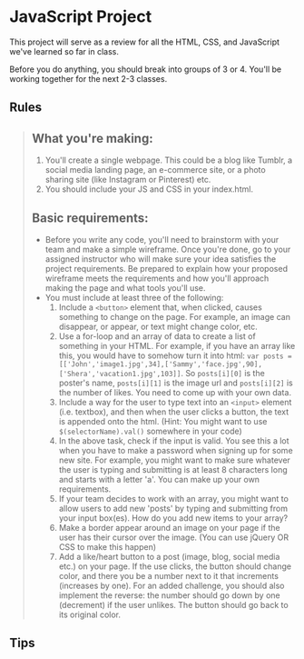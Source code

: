# JavaScript Project 

This project will serve as a review for all the HTML, CSS, and JavaScript we've learned so far in class.

Before you do anything, you should break into groups of 3 or 4. You'll be working together for the next 2-3 classes. 

## Rules

> ## What you're making: 
> 1. You'll create a single webpage. This could be a blog like Tumblr, a social media landing page, an e-commerce site, or a photo sharing site (like Instagram or Pinterest) etc. 
> 2. You should include your JS and CSS in your index.html. 
> 
> ## Basic requirements: 
> + Before you write any code, you'll need to brainstorm with your team and make a simple wireframe. Once you're done, go to your assigned instructor who will make sure your idea satisfies the project requirements. Be prepared to explain how your proposed wireframe meets the requirements and how you'll approach making the page and what tools you'll use. 
> + You must include at least three of the following:   
>   1. Include a `<button>` element that, when clicked, causes something to change on the page. For example, an image can disappear, or appear, or text might change color, etc. 
>   2. Use a for-loop and an array of data to create a list of something in your HTML. For example, if you have an array like this, you would have to somehow turn it into html: `var posts = [['John','image1.jpg',34],['Sammy','face.jpg',90],['Shera','vacation1.jpg',103]]`. So `posts[i][0]` is the poster's name, `posts[i][1]` is the image url and `posts[i][2]` is the number of likes. You need to come up with your own data. 
>   3. Include a way for the user to type text into an `<input>` element (i.e. textbox), and then when the user clicks a button, the text is appended onto the html. (Hint: You might want to use `$(selectorName).val()` somewhere in your code) 
>   4. In the above task, check if the input is valid. You see this a lot when you have to make a password when signing up for some new site. For example, you might want to make sure whatever the user is typing and submitting is at least 8 characters long and starts with a letter 'a'. You can make up your own requirements. 
>   5. If your team decides to work with an array, you might want to allow users to add new 'posts' by typing and submitting from your input box(es). How do you add new items to your array? 
>   6. Make a border appear around an image on your page if the user has their cursor over the image. (You can use jQuery OR CSS to make this happen)
>   7. Add a like/heart button to a post (image, blog, social media etc.) on your page. If the use clicks, the button should change color, and there you be a number next to it that increments (increases by one). For an added challenge, you should also implement the reverse: the number should go down by one (decrement) if the user unlikes. The button should go back to its original color. 

## Tips

